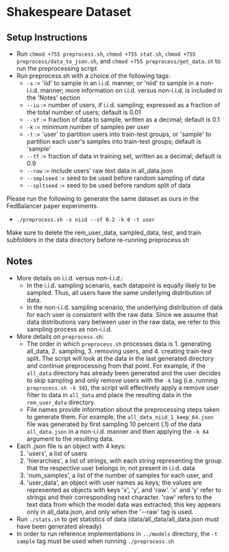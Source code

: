 # Shakespeare Dataset

## Setup Instructions
- Run ```chmod +755 preprocess.sh```, ```chmod +755 stat.sh```, ```chmod +755 preprocess/data_to_json.sh```, and ```chmod +755 preprocess/get_data.sh``` to run the preprocessing script
- Run preprocess.sh with a choice of the following tags:
  - ```-s``` := 'iid' to sample in an i.i.d. manner, or 'niid' to sample in a non-i.i.d. manner; more information on i.i.d. versus non-i.i.d. is included in the 'Notes' section
  - ```--iu``` := number of users, if i.i.d. sampling; expressed as a fraction of the total number of users; default is 0.01
  - ```--sf``` := fraction of data to sample, written as a decimal; default is 0.1
  - ```-k``` := minimum number of samples per user
  - ```-t``` := 'user' to partition users into train-test groups, or 'sample' to partition each user's samples into train-test groups; default is 'sample'
  - ```--tf``` := fraction of data in training set, written as a decimal; default is 0.9
  - ```--raw``` := include users' raw text data in all_data.json
  - ```--smplseed``` := seed to be used before random sampling of data
  - ```--spltseed``` :=  seed to be used before random split of data

Please run the following to generate the same dataset as ours in the FedBalancer paper experiments.
- ```./preprocess.sh -s niid --sf 0.2 -k 0 -t user```

Make sure to delete the rem_user_data, sampled_data, test, and train subfolders in the data directory before re-running preprocess.sh

## Notes
- More details on i.i.d. versus non-i.i.d.:
  - In the i.i.d. sampling scenario, each datapoint is equally likely to be sampled. Thus, all users have the same underlying distribution of data.
  - In the non-i.i.d. sampling scenario, the underlying distribution of data for each user is consistent with the raw data. Since we assume that data distributions vary between user in the raw data, we refer to this sampling process as non-i.i.d.
- More details on ```preprocess.sh```:
  - The order in which ```preprocess.sh``` processes data is 1. generating all_data, 2. sampling, 3. removing users, and 4. creating train-test split. The script will look at the data in the last generated directory and continue preprocessing from that point. For example, if the ```all_data``` directory has already been generated and the user decides to skip sampling and only remove users with the ```-k``` tag (i.e. running ```preprocess.sh -k 50```), the script will effectively apply a remove user filter to data in ```all_data``` and place the resulting data in the ```rem_user_data``` directory.
  - File names provide information about the preprocessing steps taken to generate them. For example, the ```all_data_niid_1_keep_64.json``` file was generated by first sampling 10 percent (.1) of the data ```all_data.json``` in a non-i.i.d. manner and then applying the ```-k 64``` argument to the resulting data.
- Each .json file is an object with 4 keys:
  1. 'users', a list of users
  2. 'hierarchies', a list of strings, with each string representing the group that the respective user belongs in; not present in i.i.d. data
  3. 'num_samples', a list of the number of samples for each user, and 
  4. 'user_data', an object with user names as keys; the values are represented as objects with keys 'x', 'y', and 'raw'. 'x' and 'y' refer to strings and their corresponding next character. 'raw' refers to the text data from which the model data was extracted; this key appears only in all_data.json, and only when the '--raw' tag is used.
- Run ```./stats.sh``` to get statistics of data (data/all_data/all_data.json must have been generated already)
- In order to run reference implementations in ```../models``` directory, the ```-t sample``` tag must be used when running ```./preprocess.sh```
